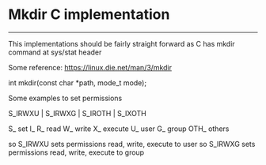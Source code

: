 # Mkdir C implementation
---

This implementations should be fairly straight forward as C has mkdir command at sys/stat header

Some reference: https://linux.die.net/man/3/mkdir

int mkdir(const char *path, mode_t mode);

Some examples to set permissions

S_IRWXU | S_IRWXG | S_IROTH | S_IXOTH

S_ set
I_ 
R_ read
W_ write
X_ execute
U_ user
G_ group
OTH_ others

so S_IRWXU sets permissions read, write, execute to user
so S_IRWXG sets permissions read, write, execute to group
